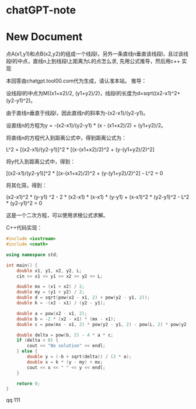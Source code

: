 # chatGPT-note
# New Document
点A(x1,y1)和点B(x2,y2)的组成一个线段l，另外一条直线n垂直该线段l，且过该线段l的中点，直线n上到线段l上距离为L的点怎么求, 先用公式推导，然后用c++  实现

本回答由chatgpt.tool00.com代为生成，请认准本站。
推导：

设线段l的中点为M((x1+x2)/2, (y1+y2)/2)，线段l的长度为d=sqrt((x2-x1)^2+(y2-y1)^2)。

由于直线n垂直于线段l，因此直线n的斜率为-(x2-x1)/(y2-y1)。

设直线n的方程为y = -(x2-x1)/(y2-y1) * (x - (x1+x2)/2) + (y1+y2)/2。

将直线n的方程代入到距离公式中，得到距离公式为：

L^2 = [(x2-x1)/(y2-y1)]^2 * [(x-(x1+x2)/2)^2 + (y-(y1+y2)/2)^2]

将y代入到距离公式中，得到：

[(x2-x1)/(y2-y1)]^2 * [(x-(x1+x2)/2)^2 + (y-(y1+y2)/2)^2] - L^2 = 0

将其化简，得到：

(x2-x1)^2 * (y-y1) ^2 - 2 * (x2-x1) * (x-x1) * (y-y1) + (x-x1)^2 * (y2-y1)^2 - L^2 * (y2-y1)^2 = 0

这是一个二次方程，可以使用求根公式求解。

C++代码实现：

```cpp
#include <iostream>
#include <cmath>

using namespace std;

int main() {
    double x1, y1, x2, y2, L;
    cin >> x1 >> y1 >> x2 >> y2 >> L;

    double mx = (x1 + x2) / 2;
    double my = (y1 + y2) / 2;
    double d = sqrt(pow(x2 - x1, 2) + pow(y2 - y1, 2));
    double k = -(x2 - x1) / (y2 - y1);

    double a = pow(x2 - x1, 2);
    double b = -2 * (x2 - x1) * (mx - x1);
    double c = pow(mx - x1, 2) * pow(y2 - y1, 2) - pow(L, 2) * pow(y2 - y1, 2);

    double delta = pow(b, 2) - 4 * a * c;
    if (delta < 0) {
        cout << "No solution" << endl;
    } else {
        double y = (-b + sqrt(delta)) / (2 * a);
        double x = k * (y - my) + mx;
        cout << x << " " << y << endl;
    }

    return 0;
}
```
qq
111
